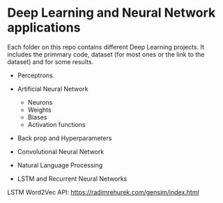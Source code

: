 # Deep Learning and Neural Network applications 


Each folder on this repo contains different Deep Learning projects. It includes the primmary code, dataset (for most ones or the link to the dataset) and for some results.

- Perceptrons 
- Artificial Neural Network
  - Neurons
  - Weights
  - Biases
  - Activation functions
  
- Back prop and Hyperparameters
- Convolutional Neural Network
- Natural Language Processing
- LSTM and Recurrent Neural Networks


LSTM Word2Vec API: https://radimrehurek.com/gensim/index.html
